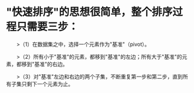# "快速排序"的思想很简单，整个排序过程只需要三步：

　　>（1）在数据集之中，选择一个元素作为"基准"（pivot）。

　　>（2）所有小于"基准"的元素，都移到"基准"的左边；所有大于"基准"的元素，都移到"基准"的右边。

　　>（3）对"基准"左边和右边的两个子集，不断重复第一步和第二步，直到所有子集只剩下一个元素为止。